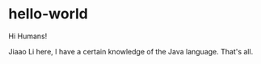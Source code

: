 # hello-world

Hi Humans!

Jiaao Li here, I have a certain knowledge of the Java language.
That's all.
